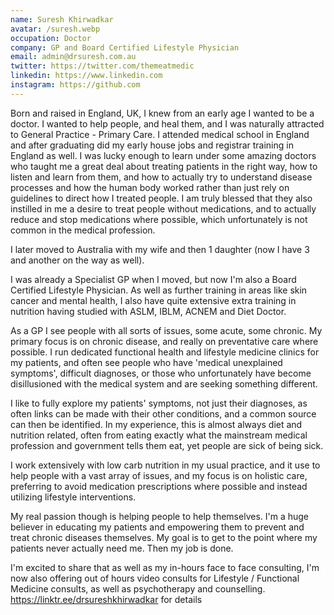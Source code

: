 ```yaml
---
name: Suresh Khirwadkar
avatar: /suresh.webp
occupation: Doctor
company: GP and Board Certified Lifestyle Physician
email: admin@drsuresh.com.au
twitter: https://twitter.com/themeatmedic
linkedin: https://www.linkedin.com
instagram: https://github.com
---
```


Born and raised in England, UK, I knew from an early age I wanted to be a doctor. I wanted to help people, and heal them, and I was naturally attracted to General Practice - Primary Care. I attended medical school in England and after graduating did my early house jobs and registrar training in England as well. I was lucky enough to learn under some amazing doctors who taught me a great deal about treating patients in the right way, how to listen and learn from them, and how to actually try to understand disease processes and how the human body worked rather than just rely on guidelines to direct how I treated people. I am truly blessed that they also instilled in me a desire to treat people without medications, and to actually reduce and stop medications where possible, which unfortunately is not common in the medical profession.

I later moved to Australia with my wife and then 1 daughter (now I have 3 and another on the way as well).

I was already a Specialist GP when I moved, but now I'm also a Board Certified Lifestyle Physician. As well as further training in areas like skin cancer and mental health, I also have quite extensive extra training in nutrition having studied with ASLM, IBLM, ACNEM and Diet Doctor.

As a GP I see people with all sorts of issues, some acute, some chronic. My primary focus is on chronic disease, and really on preventative care where possible. I run dedicated functional health and lifestyle medicine clinics for my patients, and often see people who have 'medical unexplained symptoms', difficult diagnoses, or those who unfortunately have become disillusioned with the medical system and are seeking something different.

I like to fully explore my patients' symptoms, not just their diagnoses, as often links can be made with their other conditions, and a common source can then be identified. In my experience, this is almost always diet and nutrition related, often from eating exactly what the mainstream medical profession and government tells them eat, yet people are sick of being sick.

I work extensively with low carb nutrition in my usual practice, and it use to help people with a vast array of issues, and my focus is on holistic care, preferring to avoid medication prescriptions where possible and instead utilizing lifestyle interventions.

My real passion though is helping people to help themselves. I'm a huge believer in educating my patients and empowering them to prevent and treat chronic diseases themselves. My goal is to get to the point where my patients never actually need me. Then my job is done.

I'm excited to share that as well as my in-hours face to face consulting, I'm now also offering out of hours video consults for Lifestyle / Functional Medicine consults, as well as psychotherapy and counselling.
https://linktr.ee/drsureshkhirwadkar for details
